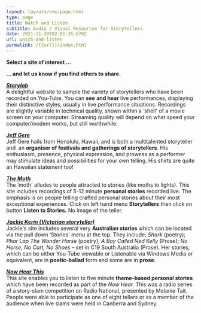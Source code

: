```yaml
---
layout: layouts/cms/page.html
type: page
title: Watch and Listen
subtitle: Audio / Visual Resources for Storytellers
date: 2021-11-30T02:01:35.670Z
url: watch-and-listen
permalink: /{{url}}/index.html
---
```

**Select a site of interest …** 

**... and let us know if you find others to share.**

***[Storylab](https://storylabx.tumblr.com/)***\
A delightful website to sample the variety of storytellers who have been recorded on You-Tube. You can **see** **and hear** live performances, displaying their distinctive styles, usually in live performance situations. Recordings are slightly variable in technical quality, shown within a ‘shell' of a movie screen on your computer. Streaming quality will depend on what speed your computer/modem works, but still worthwhile.

***[Jeff Gere](http://jeffgere.com/)***\
Jeff Gere hails from Honalulu, Hawaii, and is both a multitalented storyteller and  an **organiser of festivals and gatherings of storytellers**. His enthusiasm, presence, physical expression, and prowess as a performer may stimulate ideas and possibilities for your own telling. His shirts are quite an Hawaiian statement too!

***[The Moth](http://www.themoth.org/)***\
The ‘moth' alludes to people attracted to stories (like moths to lights). This site includes recordings of 5-12 minute **personal stories** recorded live. The emphasis is on people telling crafted personal stories about their most exceptional experiences. Click on left hand menu **Storytellers** then click on button **Listen to Stories.** No image of the teller.

***[Jackie Kerin (Victorian storyteller)](http://www.jackiekerin.com.au/)***\
Jackie's site includes several very **Australian stories** which can be located via the pull down ‘Stories' menu at the top. They include: *Shark* (poetry); *Phar Lap The Wonder Horse* (poetry); *A Boy* *Called Ned Kelly* (Prose); *No Horse, No Cart, No Shoes* – set in C19 South Australia (Prose). Her stories, which can be either You-Tube viewable or Listenable via Windows Media or equivalent, are in **poetic-ballad** form and some are in **prose**.

***[Now Hear This](https://www.abc.net.au/radionational/programs/archived/nowhearthis/)***\
This site enables you to listen to five minute **theme-based personal stories** which have been recorded as part of the *Now Hear. This* was a radio series of a story-slam competition on Radio National, presented by Melanie Tait. People were able to participate as one of eight tellers or as a member of the audience when live slams were held in Canberra and Sydney.